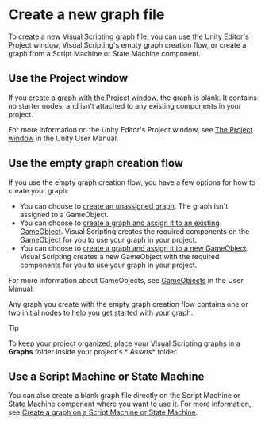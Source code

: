 # Create a new graph file

To create a new Visual Scripting graph file, you can use the Unity Editor's Project window, Visual Scripting's empty
graph creation flow, or create a graph from a Script Machine or State Machine component.

## Use the Project window

If you [create a graph with the Project window](vs-create-graph-project-window.md), the graph is blank. It contains no
starter nodes, and isn't attached to any existing components in your project.

For more information on the Unity Editor's Project window,
see [The Project window](https://docs.unity3d.com/Manual/ProjectView.html) in the Unity User Manual.

## Use the empty graph creation flow

If you use the empty graph creation flow, you have a few options for how to create your graph:

- You can choose to [create an unassigned graph](vs-create-graph-unassigned-flow.md). The graph isn't assigned to a
  GameObject.
- You can choose
  to [create a graph and assign it to an existing GameObject](vs-create-graph-assign-existing-gameobject.md). Visual
  Scripting creates the required components on the GameObject for you to use your graph in your project.
- You can choose to [create a graph and assign it to a new GameObject](vs-create-graph-assign-new-gameobject.md). Visual
  Scripting creates a new GameObject with the required components for you to use your graph in your project.

For more information about GameObjects, see [GameObjects](https://docs.unity3d.com/Manual/GameObjects.html) in the User
Manual.

Any graph you create with the empty graph creation flow contains one or two initial nodes to help you get started with
your graph.


> [!TIP]
> To keep your project organized, place your Visual Scripting graphs in a **Graphs** folder inside your project's *
*Assets** folder.

## Use a Script Machine or State Machine

You can also create a blank graph file directly on the Script Machine or State Machine component where you want to use
it. For more information, see [Create a graph on a Script Machine or State Machine](vs-create-graph-on-machine.md). 


